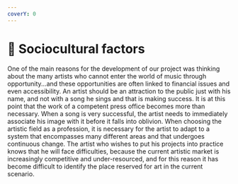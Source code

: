 ```yaml
---
coverY: 0
---
```


# 🎵 Sociocultural factors

One of the main reasons for the development of our project was thinking about the many artists who cannot enter the world of music through opportunity...and these opportunities are often linked to financial issues and even accessibility. An artist should be an attraction to the public just with his name, and not with a song he sings and that is making success. It is at this point that the work of a competent press office becomes more than necessary. When a song is very successful, the artist needs to immediately associate his image with it before it falls into oblivion. When choosing the artistic field as a profession, it is necessary for the artist to adapt to a system that encompasses many different areas and that undergoes continuous change. The artist who wishes to put his projects into practice knows that he will face difficulties, because the current artistic market is increasingly competitive and under-resourced, and for this reason it has become difficult to identify the place reserved for art in the current scenario.
